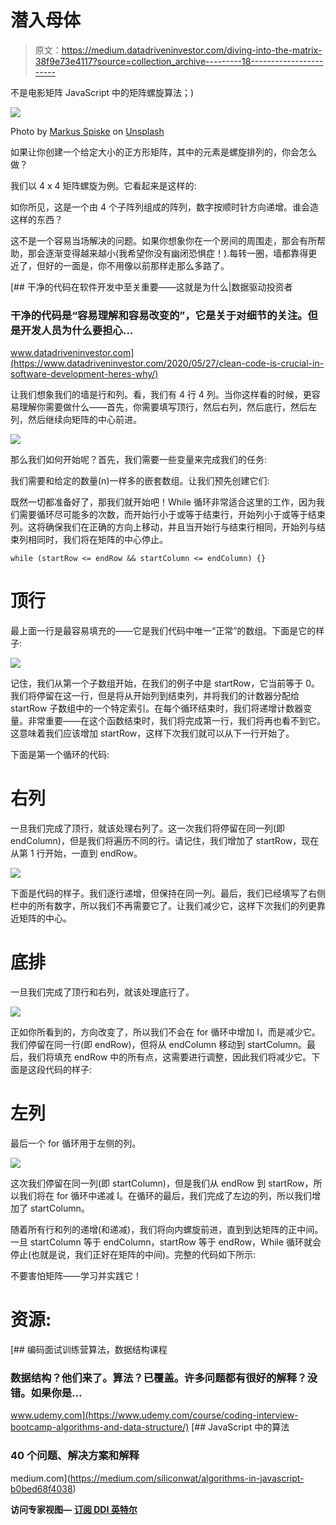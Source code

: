 # 潜入母体

> 原文：<https://medium.datadriveninvestor.com/diving-into-the-matrix-38f9e73e4117?source=collection_archive---------18----------------------->

不是电影矩阵 JavaScript 中的矩阵螺旋算法；)

![](img/e5d9c392c4d0dd1873a14e51418d7419.png)

Photo by [Markus Spiske](https://unsplash.com/@markusspiske?utm_source=unsplash&utm_medium=referral&utm_content=creditCopyText) on [Unsplash](https://unsplash.com/s/photos/matrix?utm_source=unsplash&utm_medium=referral&utm_content=creditCopyText)

如果让你创建一个给定大小的正方形矩阵，其中的元素是螺旋排列的，你会怎么做？

我们以 4 x 4 矩阵螺旋为例。它看起来是这样的:

如你所见，这是一个由 4 个子阵列组成的阵列，数字按顺时针方向递增。谁会造这样的东西？

这不是一个容易当场解决的问题。如果你想象你在一个房间的周围走，那会有所帮助，那会逐渐变得越来越小(我希望你没有幽闭恐惧症！).每转一圈，墙都靠得更近了，但好的一面是，你不用像以前那样走那么多路了。

[](https://www.datadriveninvestor.com/2020/05/27/clean-code-is-crucial-in-software-development-heres-why/) [## 干净的代码在软件开发中至关重要——这就是为什么|数据驱动投资者

### 干净的代码是“容易理解和容易改变的”，它是关于对细节的关注。但是开发人员为什么要担心…

www.datadriveninvestor.com](https://www.datadriveninvestor.com/2020/05/27/clean-code-is-crucial-in-software-development-heres-why/) 

让我们想象我们的墙是行和列。看，我们有 4 行 4 列。当你这样看的时候，更容易理解你需要做什么——首先，你需要填写顶行，然后右列，然后底行，然后左列，然后继续向矩阵的中心前进。

![](img/688b33a28eb9967628419595409c2ced.png)

那么我们如何开始呢？首先，我们需要一些变量来完成我们的任务:

我们需要和给定的数量(n)一样多的嵌套数组。让我们预先创建它们:

既然一切都准备好了，那我们就开始吧！While 循环非常适合这里的工作，因为我们需要循环尽可能多的次数，而开始行小于或等于结束行，开始列小于或等于结束列。这将确保我们在正确的方向上移动，并且当开始行与结束行相同，开始列与结束列相同时，我们将在矩阵的中心停止。

`while (startRow <= endRow && startColumn <= endColumn) {}`

# 顶行

最上面一行是最容易填充的——它是我们代码中唯一“正常”的数组。下面是它的样子:

![](img/fdba3f493b15bb17c6aa1bbf6cd53493.png)

记住，我们从第一个子数组开始，在我们的例子中是 startRow，它当前等于 0。我们将停留在这一行，但是将从开始列到结束列，并将我们的计数器分配给 startRow 子数组中的一个特定索引。在每个循环结束时，我们将递增计数器变量。非常重要——在这个函数结束时，我们将完成第一行，我们将再也看不到它。这意味着我们应该增加 startRow，这样下次我们就可以从下一行开始了。

下面是第一个循环的代码:

# 右列

一旦我们完成了顶行，就该处理右列了。这一次我们将停留在同一列(即 endColumn)，但是我们将遍历不同的行。请记住，我们增加了 startRow，现在从第 1 行开始，一直到 endRow。

![](img/407234e828fd98fbf65eab17ff146006.png)

下面是代码的样子。我们逐行递增，但保持在同一列。最后，我们已经填写了右侧栏中的所有数字，所以我们不再需要它了。让我们减少它，这样下次我们的列更靠近矩阵的中心。

# **底排**

一旦我们完成了顶行和右列，就该处理底行了。

![](img/aec7cc7b4e7098e93d022349785a0750.png)

正如你所看到的，方向改变了，所以我们不会在 for 循环中增加 I，而是减少它。我们停留在同一行(即 endRow)，但将从 endColumn 移动到 startColumn。最后，我们将填充 endRow 中的所有点，这需要进行调整，因此我们将减少它。下面是这段代码的样子:

# 左列

最后一个 for 循环用于左侧的列。

![](img/c0e0880daf0f450c6f43dbeb2f7cce34.png)

这次我们停留在同一列(即 startColumn)，但是我们从 endRow 到 startRow，所以我们将在 for 循环中递减 I。在循环的最后，我们完成了左边的列，所以我们增加了 startColumn。

随着所有行和列的递增(和递减)，我们将向内螺旋前进，直到到达矩阵的正中间。一旦 startColumn 等于 endColumn，startRow 等于 endRow，While 循环就会停止(也就是说，我们正好在矩阵的中间)。完整的代码如下所示:

不要害怕矩阵——学习并实践它！

# 资源:

[](https://www.udemy.com/course/coding-interview-bootcamp-algorithms-and-data-structure/) [## 编码面试训练营算法，数据结构课程

### 数据结构？他们来了。算法？已覆盖。许多问题都有很好的解释？没错。如果你是…

www.udemy.com](https://www.udemy.com/course/coding-interview-bootcamp-algorithms-and-data-structure/) [](https://medium.com/siliconwat/algorithms-in-javascript-b0bed68f4038) [## JavaScript 中的算法

### 40 个问题、解决方案和解释

medium.com](https://medium.com/siliconwat/algorithms-in-javascript-b0bed68f4038) 

**访问专家视图—** [**订阅 DDI 英特尔**](https://datadriveninvestor.com/ddi-intel)